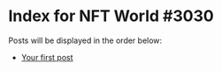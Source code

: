 # Index for NFT World #3030
Posts will be displayed in the order below:

- [Your first post](./001-first.md)

